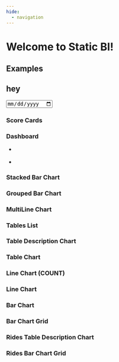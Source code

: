 ```yaml
---
hide:
  - navigation
---
```


# Welcome to Static BI!

## Examples


<source-table
  name="stocks"
  file="https://idl.uw.edu/mosaic/data/stocks.parquet"
  columns="*, date_trunc('month', Date) as month">
</source-table>


<date-picker></date-picker>


## hey

<input type="date" id="my-date-picker" name="my-date" />


### Score Cards

<score-card
  title="Nb Symbols"
  table="stocks"
  value="count(distinct Symbol)">
</score-card>
<score-card
  title="Highest Close"
  table="stocks"
  value="max(Close)"
  format='#,##0.0,"k"'>
</score-card>
<score-card
  title="Symbol with highest close"
  table="stocks"
  value="Symbol"
  order_by="max(Close) desc">
</score-card>
<score-card
  title="Date of highest close"
  table="stocks"
  value="Date"
  order_by="max(Close) desc"
  format='yyyy-mm-dd'>
</score-card>


### Dashboard


<div class="grid cards" markdown>

-   <bar-chart
      table="stocks"
      measure="max(Close)"
      by="Symbol"
      limit="10"
      order_by="max(Close) desc">
    </bar-chart>

-   <line-chart
      table="stocks"
      measure="max(close)"
      by="Date"
      breakdown_by="Symbol">
    </line-chart>

</div>



### Stacked Bar Chart

<bar-chart
  table="stocks"
  measure="max(close)"
  by="Date"
  breakdown_by="Symbol"
  stacked="true">
</bar-chart>


### Grouped Bar Chart

<bar-chart
  table="stocks"
  measure="max(close)"
  by="Date"
  breakdown_by="Symbol">
</bar-chart>


### MultiLine Chart

<line-chart
  table="stocks"
  measure="max(close)"
  by="Date"
  breakdown_by="Symbol">
</line-chart>


### Tables List

<tables-list-chart></tables-list-chart>


### Table Description Chart

<table-description-chart table="stocks"></table-description-chart>


### Table Chart

<table-chart
  table="stocks"
  measures="sum(volume), sum(close)"
  by="date, symbol"
  limit="10"
  order_by="date desc">
</table-chart>


### Line Chart (COUNT)

<line-chart
  table="stocks"
  measure="count(*)"
  by="month">
</line-chart>


### Line Chart

<line-chart
  table="stocks"
  measure="sum(Close)"
  by="month"
  limit="500"
  order_by="month">
</line-chart>


### Bar Chart

<bar-chart
  table="stocks"
  measure="max(Close)"
  by="Symbol"
  limit="10"
  order_by="max(Close) desc">
</bar-chart>


### Bar Chart Grid

<bar-chart-grid
  table="stocks"
  measure="max(Close)"
  order_by="max(Close) desc"
  limit="10">
</bar-chart-grid>


### Rides Table Description Chart

<table-description-chart table="rides"></table-description-chart>


### Rides Bar Chart Grid

<bar-chart-grid
  table="rides"
  measure="count(*)"
  limit="10"
  order_by="count(*) desc">
</bar-chart-grid>

<script type="module" src="../src/connectors/duckdb.js"></script>
<script type="module" src="../src/components/data/source_tables.js"></script>
<script type="module" src="../src/components/visualization/echarts.js"></script>
<script type="module" src="../src/components/visualization/datatable.js"></script>
<script type="module" src="../src/components/visualization/score_cards.js"></script>
<script type="module" src="../src/components/controls/date_controls.js"></script>
